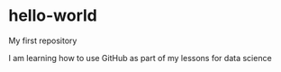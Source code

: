 # hello-world
My first repository

I am learning how to use GitHub as part of my lessons for data science
